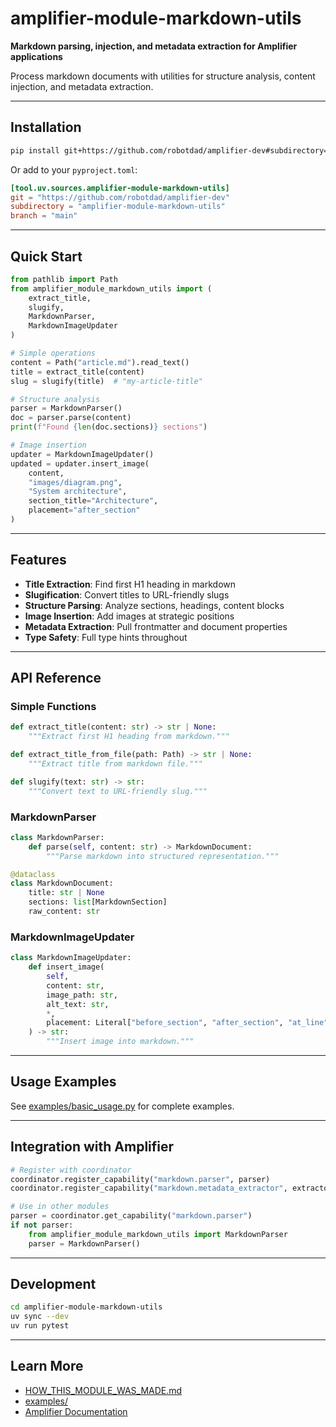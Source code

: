 # amplifier-module-markdown-utils

**Markdown parsing, injection, and metadata extraction for Amplifier applications**

Process markdown documents with utilities for structure analysis, content injection, and metadata extraction.

---

## Installation

```bash
pip install git+https://github.com/robotdad/amplifier-dev#subdirectory=amplifier-module-markdown-utils
```

Or add to your `pyproject.toml`:

```toml
[tool.uv.sources.amplifier-module-markdown-utils]
git = "https://github.com/robotdad/amplifier-dev"
subdirectory = "amplifier-module-markdown-utils"
branch = "main"
```

---

## Quick Start

```python
from pathlib import Path
from amplifier_module_markdown_utils import (
    extract_title,
    slugify,
    MarkdownParser,
    MarkdownImageUpdater
)

# Simple operations
content = Path("article.md").read_text()
title = extract_title(content)
slug = slugify(title)  # "my-article-title"

# Structure analysis
parser = MarkdownParser()
doc = parser.parse(content)
print(f"Found {len(doc.sections)} sections")

# Image insertion
updater = MarkdownImageUpdater()
updated = updater.insert_image(
    content,
    "images/diagram.png",
    "System architecture",
    section_title="Architecture",
    placement="after_section"
)
```

---

## Features

- **Title Extraction**: Find first H1 heading in markdown
- **Slugification**: Convert titles to URL-friendly slugs
- **Structure Parsing**: Analyze sections, headings, content blocks
- **Image Insertion**: Add images at strategic positions
- **Metadata Extraction**: Pull frontmatter and document properties
- **Type Safety**: Full type hints throughout

---

## API Reference

### Simple Functions

```python
def extract_title(content: str) -> str | None:
    """Extract first H1 heading from markdown."""

def extract_title_from_file(path: Path) -> str | None:
    """Extract title from markdown file."""

def slugify(text: str) -> str:
    """Convert text to URL-friendly slug."""
```

### MarkdownParser

```python
class MarkdownParser:
    def parse(self, content: str) -> MarkdownDocument:
        """Parse markdown into structured representation."""

@dataclass
class MarkdownDocument:
    title: str | None
    sections: list[MarkdownSection]
    raw_content: str
```

### MarkdownImageUpdater

```python
class MarkdownImageUpdater:
    def insert_image(
        self,
        content: str,
        image_path: str,
        alt_text: str,
        *,
        placement: Literal["before_section", "after_section", "at_line"] = "at_line"
    ) -> str:
        """Insert image into markdown."""
```

---

## Usage Examples

See [examples/basic_usage.py](./examples/basic_usage.py) for complete examples.

---

## Integration with Amplifier

```python
# Register with coordinator
coordinator.register_capability("markdown.parser", parser)
coordinator.register_capability("markdown.metadata_extractor", extractor)

# Use in other modules
parser = coordinator.get_capability("markdown.parser")
if not parser:
    from amplifier_module_markdown_utils import MarkdownParser
    parser = MarkdownParser()
```

---

## Development

```bash
cd amplifier-module-markdown-utils
uv sync --dev
uv run pytest
```

---

## Learn More

- [HOW_THIS_MODULE_WAS_MADE.md](./HOW_THIS_MODULE_WAS_MADE.md)
- [examples/](./examples/)
- [Amplifier Documentation](https://github.com/microsoft/amplifier-dev/blob/main/docs/)
